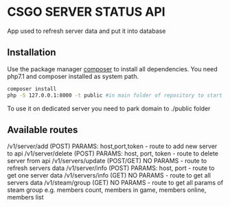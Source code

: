 # CSGO SERVER STATUS API

App used to refresh server data and put it into database

## Installation

Use the package manager [composer](https://getcomposer.org/) to install all dependencies.
You need php7.1 and composer installed as system path.

```bash
composer install
php -S 127.0.0.1:8000 -t public #in main folder of repository to start a preview
```
To use it on dedicated server you need to park domain to ./public folder 

## Available routes
/v1/server/add (POST) PARAMS: host,port,token - route to add new server to api
/v1/server/delete (POST) PARAMS: host, port, token - route to delete server from api
/v1/servers/update (POST/GET) NO PARAMS - route to refresh servers data
/v1/server/info (POST) PARAMS: host, port - route to get one server data
/v1/servers/info (GET) NO PARAMS - route to get all servers data
/v1/steam/group (GET) NO PARAMS - route to get all params of steam group e.g. members count, members in game, members online, members list

